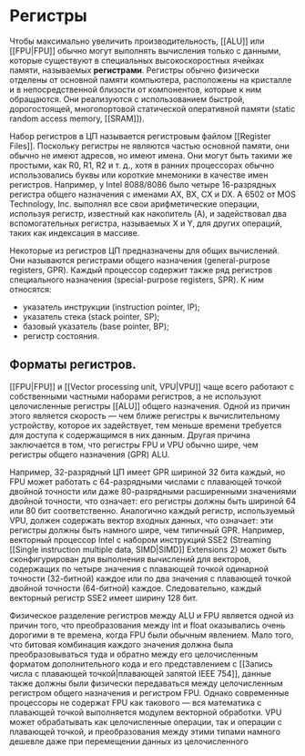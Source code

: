 # Регистры

Чтобы максимально увеличить производительность, [[ALU]] или [[FPU|FPU]] обычно могут выполнять вычисления только с данными, которые существуют в специальных высокоскоростных ячейках памяти, называемых **регистрами**. Регистры обычно физически отделены от основной памяти компьютера, расположены на кристалле и в непосредственной близости от компонентов, которые к ним обращаются. Они реализуются с использованием быстрой, дорогостоящей, многопортовой статической оперативной памяти (static random access memory, [[SRAM]]).

Набор регистров в ЦП называется регистровым файлом [[Register Files]].
Поскольку регистры не являются частью основной памяти, они обычно не имеют адресов, но имеют имена. Они могут быть такими же простыми, как R0, R1, R2 и т. д., хотя в ранних процессорах обычно использовались буквы или короткие мнемоники в качестве имен регистров. 
Например, у Intel 8088/8086 было четыре 16-разрядных регистра общего назначения с именами AX, BX, CX и DX. А 6502 от MOS Technology, Inc. выполнял все свои арифметические операции, используя регистр, известный как накопитель (A), и задействовал два вспомогательных регистра, называемых X и Y, для других операций, таких как индексация в массиве.

Некоторые из регистров ЦП предназначены для общих вычислений. Они называются регистрами общего назначения (general-purpose registers, GPR). Каждый процессор содержит также ряд регистров специального назначения (special-purpose registers, SPR). К ним относятся:
- указатель инструкции (instruction pointer, IP);
- указатель стека (stack pointer, SP);
- базовый указатель (base pointer, BP);
- регистр состояния.

## Форматы регистров. 

[[FPU|FPU]] и [[Vector processing unit, VPU|VPU]] чаще всего работают с собственными частными наборами регистров, а не используют целочисленные регистры [[ALU]] общего назначения. Одной из причин этого является скорость — чем ближе регистры к вычислительному устройству, которое их задействует, тем меньше времени требуется для доступа к содержащимся в них данным. Другая причина заключается в том, что регистры FPU и VPU обычно шире, чем регистры общего назначения (GPR) ALU.

Например, 32-разрядный ЦП имеет GPR шириной 32 бита каждый, но FPU может работать с 64-разрядными числами с плавающей точкой двойной точности или даже 80-разрядными расширенными значениями двойной точности, что означает: его регистры должны быть шириной 64 или 80 бит соответственно. Аналогично каждый регистр, используемый VPU, должен содержать вектор входных данных, что означает: эти регистры должны быть намного шире, чем типичный GPR. Например, векторный процессор Intel с набором инструкций SSE2 (Streaming [[Single instruction multiple data, SIMD|SIMD]] Extensions 2) может быть сконфигурирован для выполнения вычислений для векторов, содержащих по четыре значения с плавающей точкой одинарной точности (32-битной) каждое или по два значения с плавающей точкой двойной точности (64-битной) каждое. Следовательно, каждый векторный регистр SSE2 имеет ширину 128 бит.

Физическое разделение регистров между ALU и FPU является одной из причин того, что преобразования между int и float оказывались очень дорогими в те времена, когда FPU были обычным явлением. Мало того, что битовая комбинация каждого значения должна была преобразовываться туда и обратно между его целочисленным форматом дополнительного кода и его представлением с [[Запись числа с плавающей точкой|плавающей запятой IEEE 754]], данные также должны были физически передаваться между целочисленным регистром общего назначения и регистром FPU. Однако современные процессоры не содержат FPU как такового — вся математика с плавающей точкой выполняется модулем векторной обработки. VPU может обрабатывать как целочисленные операции, так и операции с плавающей точкой, и преобразования между этими типами намного дешевле даже при перемещении данных из целочисленного
